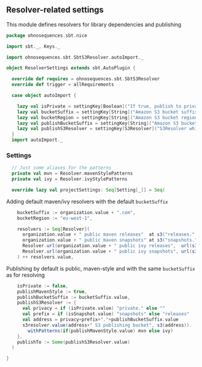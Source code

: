 ## Resolver-related settings

This module defines resolvers for library dependencies and publishing


```scala
package ohnosequences.sbt.nice

import sbt._, Keys._

import ohnosequences.sbt.SbtS3Resolver.autoImport._

object ResolverSettings extends sbt.AutoPlugin {

  override def requires = ohnosequences.sbt.SbtS3Resolver
  override def trigger = allRequirements

  case object autoImport {

    lazy val isPrivate = settingKey[Boolean]("If true, publish to private S3 bucket, else to public")
    lazy val bucketSuffix = settingKey[String]("Amazon S3 bucket suffix for resolvers")
    lazy val bucketRegion = settingKey[String]("Amazon S3 bucket region")
    lazy val publishBucketSuffix = settingKey[String]("Amazon S3 bucket suffix for publish-to resolver")
    lazy val publishS3Resolver = settingKey[S3Resolver]("S3Resolver which will be used in publishTo")
  }
  import autoImport._
```

### Settings

```scala
  // Just some aliases for the patterns
  private val mvn = Resolver.mavenStylePatterns
  private val ivy = Resolver.ivyStylePatterns

  override lazy val projectSettings: Seq[Setting[_]] = Seq(
```

Adding default maven/ivy resolvers with the default `bucketSuffix`

```scala
    bucketSuffix := organization.value + ".com",
    bucketRegion := "eu-west-1",

    resolvers := Seq[Resolver](
      organization.value + " public maven releases"  at s3("releases."  + bucketSuffix.value).toHttps(bucketRegion.value),
      organization.value + " public maven snapshots" at s3("snapshots." + bucketSuffix.value).toHttps(bucketRegion.value),
      Resolver.url(organization.value + " public ivy releases",  url(s3("releases."  + bucketSuffix.value).toHttps(bucketRegion.value)))(ivy),
      Resolver.url(organization.value + " public ivy snapshots", url(s3("snapshots." + bucketSuffix.value).toHttps(bucketRegion.value)))(ivy)
    ) ++ resolvers.value,
```

Publishing by default is public, maven-style and with the same `bucketSuffix` as for resolving

```scala
    isPrivate := false,
    publishMavenStyle := true,
    publishBucketSuffix := bucketSuffix.value,
    publishS3Resolver := {
      val privacy = if (isPrivate.value) "private." else ""
      val prefix = if (isSnapshot.value) "snapshots" else "releases"
      val address = privacy+prefix+"."+publishBucketSuffix.value
      s3resolver.value(address+" S3 publishing bucket", s3(address)).
        withPatterns(if(publishMavenStyle.value) mvn else ivy)
    },
    publishTo := Some(publishS3Resolver.value)
  )

}

```




[main/scala/AssemblySettings.scala]: AssemblySettings.scala.md
[main/scala/DocumentationSettings.scala]: DocumentationSettings.scala.md
[main/scala/JavaOnlySettings.scala]: JavaOnlySettings.scala.md
[main/scala/MetadataSettings.scala]: MetadataSettings.scala.md
[main/scala/ReleaseSettings.scala]: ReleaseSettings.scala.md
[main/scala/ResolverSettings.scala]: ResolverSettings.scala.md
[main/scala/ScalaSettings.scala]: ScalaSettings.scala.md
[main/scala/TagListSettings.scala]: TagListSettings.scala.md
[main/scala/WartRemoverSettings.scala]: WartRemoverSettings.scala.md